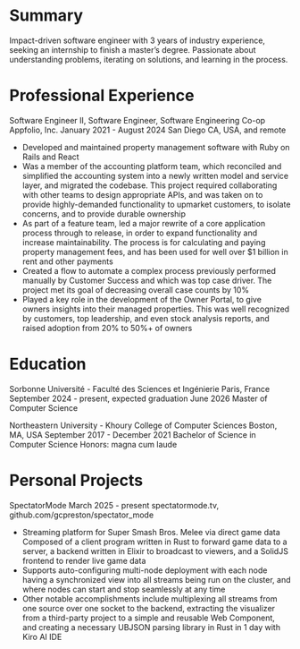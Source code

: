 # Summary

Impact-driven software engineer with 3 years of industry experience, seeking an internship to finish a master’s degree. Passionate about understanding problems, iterating on solutions, and learning in the process.

# Professional Experience

Software Engineer II, Software Engineer, Software Engineering Co-op
Appfolio, Inc.	January 2021 - August 2024
San Diego CA, USA, and remote

- Developed and maintained property management software with Ruby on Rails and React
- Was a member of the accounting platform team, which reconciled and simplified the accounting system into a newly written model and service layer, and migrated the codebase. This project required collaborating with other teams to design appropriate APIs, and was taken on to provide highly-demanded functionality to upmarket customers, to isolate concerns, and to provide durable ownership
- As part of a feature team, led a major rewrite of a core application process through to release, in order to expand functionality and increase maintainability. The process is for calculating and paying property management fees, and has been used for well over $1 billion in rent and other payments
- Created a flow to automate a complex process previously performed manually by Customer Success and which was top case driver. The project met its goal of decreasing overall case counts by 10%
- Played a key role in the development of the Owner Portal, to give owners insights into their managed properties. This was well recognized by customers, top leadership, and even stock analysis reports, and raised adoption from 20% to 50%+ of owners

# Education

Sorbonne Université - Faculté des Sciences et Ingénierie
Paris, France	September 2024 - present, expected graduation June 2026
Master of Computer Science	

Northeastern University - Khoury College of Computer Sciences
Boston, MA, USA	September 2017 - December 2021
Bachelor of Science in Computer Science	Honors: magna cum laude

# Personal Projects

SpectatorMode	March 2025 - present
spectatormode.tv, github.com/gcpreston/spectator_mode

- Streaming platform for Super Smash Bros. Melee via direct game data
Composed of a client program written in Rust to forward game data to a server, a backend written in Elixir to broadcast to viewers, and a SolidJS frontend to render live game data
- Supports auto-configuring multi-node deployment with each node having a synchronized view into all streams being run on the cluster, and where nodes can start and stop seamlessly at any time
- Other notable accomplishments include multiplexing all streams from one source over one socket to the backend, extracting the visualizer from a third-party project to a simple and reusable Web Component, and creating a necessary UBJSON parsing library in Rust in 1 day with Kiro AI IDE
